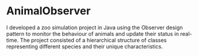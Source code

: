# AnimalObserver
I developed a zoo simulation project in Java using the Observer design pattern to monitor the behaviour of animals and update their status in real-time. The project consisted of a hierarchical structure of classes representing different species and their unique characteristics.
